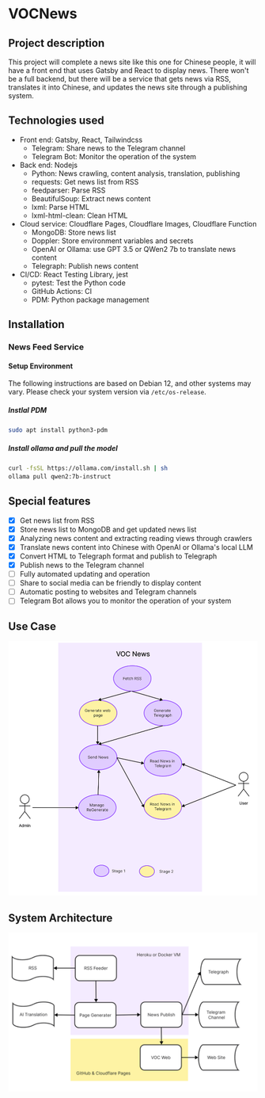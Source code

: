 # VOCNews

## Project description

This project will complete a news site like this one for Chinese people, it will have a front end that uses Gatsby and React to display news. There won't be a full backend, but there will be a service that gets news via RSS, translates it into Chinese, and updates the news site through a publishing system.

## Technologies used

- Front end: Gatsby, React, Tailwindcss
  - Telegram: Share news to the Telegram channel
  - Telegram Bot: Monitor the operation of the system
- Back end: Nodejs
  - Python: News crawling, content analysis, translation, publishing
  - requests: Get news list from RSS
  - feedparser: Parse RSS
  - BeautifulSoup: Extract news content
  - lxml: Parse HTML
  - lxml-html-clean: Clean HTML
- Cloud service: Cloudflare Pages, Cloudflare Images, Cloudflare Function
  - MongoDB: Store news list
  - Doppler: Store environment variables and secrets
  - OpenAI or Ollama: use GPT 3.5 or QWen2 7b to translate news content
  - Telegraph: Publish news content
- CI/CD: React Testing Library, jest
  - pytest: Test the Python code 
  - GitHub Actions: CI
  - PDM: Python package management

## Installation

### News Feed Service

#### Setup Environment

The following instructions are based on Debian 12, and other systems may vary. Please check your system version via `/etc/os-release`.

##### Instlal PDM

```bash
sudo apt install python3-pdm
```

##### Install ollama and pull the model

```bash
curl -fsSL https://ollama.com/install.sh | sh
ollama pull qwen2:7b-instruct
```



## Special features

- [x] Get news list from RSS
- [x] Store news list to MongoDB and get updated news list
- [x] Analyzing news content and extracting reading views through crawlers
- [x] Translate news content into Chinese with OpenAI or Ollama's local LLM
- [x] Convert HTML to Telegraph format and publish to Telegraph
- [x] Publish news to the Telegram channel
- [ ] Fully automated updating and operation
- [ ] Share to social media can be friendly to display content
- [ ] Automatic posting to websites and Telegram channels
- [ ] Telegram Bot allows you to monitor the operation of your system

## Use Case

![UseCase](imgs/usecase.png)

## System Architecture

![SystemArchitecture](imgs/systemarchitecture.png)